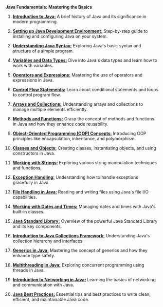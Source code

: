 **Java Fundamentals: Mastering the Basics**

1. [**Introduction to Java:**](https://learn.blitzbudget.com/coding/backend/serverless/java/java-fundamentals/chapter-1-introduction-to-java-a-brief-history-and-its-significance-in-modern-programming) A brief history of Java and its significance in modern programming.

2. [**Setting up Java Development Environment:**](https://learn.blitzbudget.com/coding/backend/serverless/java/java-fundamentals/chapter-2-setting-up-java-development-environment-step-by-step-guide) Step-by-step guide to installing and configuring Java on your system.

3. [**Understanding Java Syntax:**](https://learn.blitzbudget.com/coding/backend/serverless/java/java-fundamentals/chapter-3-understanding-java-syntax-exploring-javas-basic-syntax-and-structure-of-a-simple-program) Exploring Java's basic syntax and structure of a simple program.

4. [**Variables and Data Types:**](https://learn.blitzbudget.com/coding/backend/serverless/java/java-fundamentals/chapter-4-variables-and-data-types-dive-into-javas-data-types-and-learn-how-to-work-with-variables) Dive into Java's data types and learn how to work with variables.

5. [**Operators and Expressions:**](https://learn.blitzbudget.com/coding/backend/serverless/java/java-fundamentals/chapter-5-operators-and-expressions-mastering-the-use-of-operators-and-expressions-in-java) Mastering the use of operators and expressions in Java.

6. [**Control Flow Statements:**](https://learn.blitzbudget.com/coding/backend/serverless/java/java-fundamentals/chapter-6-control-flow-statements-learn-about-conditional-statements-and-loops-to-control-program-flow) Learn about conditional statements and loops to control program flow.

7. [**Arrays and Collections:**](https://learn.blitzbudget.com/coding/backend/serverless/java/java-fundamentals/chapter-7-arrays-and-collections-understanding-arrays-and-collections-to-manage-multiple-elements-efficiently) Understanding arrays and collections to manage multiple elements efficiently.

8. [**Methods and Functions:**](https://learn.blitzbudget.com/coding/backend/serverless/java/java-fundamentals/chapter-8-methods-and-functions-grasp-the-concept-of-methods-and-functions-in-java-and-how-they-enhance-code-reusability) Grasp the concept of methods and functions in Java and how they enhance code reusability.

9. [**Object-Oriented Programming (OOP) Concepts:**](https://learn.blitzbudget.com/coding/backend/serverless/java/java-fundamentals/chapter-9-object-oriented-programming-oop-concepts-introducing-oop-principles-like-encapsulation-inheritance-and-polymorphism) Introducing OOP principles like encapsulation, inheritance, and polymorphism.

10. [**Classes and Objects:**](https://learn.blitzbudget.com/coding/backend/serverless/java/java-fundamentals/chapter-10-classes-and-objects-creating-classes-instantiating-objects-and-using-constructors-in-java) Creating classes, instantiating objects, and using constructors in Java.

11. [**Working with Strings:**](https://learn.blitzbudget.com/coding/backend/serverless/java/java-fundamentals/chapter-11-working-with-strings-exploring-various-string-manipulation-techniques-and-functions-in-java) Exploring various string manipulation techniques and functions.

12. [**Exception Handling:**](https://learn.blitzbudget.com/coding/backend/serverless/java/java-fundamentals/chapter-twelve-exception-handling-understanding-how-to-handle-exceptions-gracefully-in-java) Understanding how to handle exceptions gracefully in Java.

13. [**File Handling in Java:**](https://learn.blitzbudget.com/coding/backend/serverless/java/java-fundamentals/chapter-13-file-handling-in-java-reading-and-writing-files-using-javas-file-io-capabilities) Reading and writing files using Java's file I/O capabilities.

14. [**Working with Dates and Times:**](https://learn.blitzbudget.com/coding/backend/serverless/java/java-fundamentals/chapter-14-working-with-dates-and-times-managing-dates-and-times-with-javas-built-in-classes) Managing dates and times with Java's built-in classes.

15. [**Java Standard Library:**](https://learn.blitzbudget.com/coding/backend/serverless/java/java-fundamentals/chapter-15-java-standard-library-overview-of-the-powerful-java-standard-library-and-its-key-components) Overview of the powerful Java Standard Library and its key components.

16. [**Introduction to Java Collections Framework:**](https://learn.blitzbudget.com/coding/backend/serverless/java/java-fundamentals/chapter-16-introduction-to-java-collections-framework-understanding-javas-collection-hierarchy-and-interfaces) Understanding Java's collection hierarchy and interfaces.

17. [**Generics in Java:**](https://learn.blitzbudget.com/coding/backend/serverless/java/java-fundamentals/chapter-17-generics-in-java-mastering-the-concept-of-generics-and-how-they-enhance-type-safety) Mastering the concept of generics and how they enhance type safety.

18. [**Multithreading in Java:**](https://learn.blitzbudget.com/coding/backend/serverless/java/java-fundamentals/chapter-18-multithreading-in-java-exploring-concurrent-programming-using-threads-in-java) Exploring concurrent programming using threads in Java.

19. [**Introduction to Networking in Java:**](https://learn.blitzbudget.com/coding/backend/serverless/java/java-fundamentals/chapter-19-introduction-to-networking-in-java-learning-the-basics-of-networking-and-communication-with-java) Learning the basics of networking and communication with Java.

20. [**Java Best Practices:**](https://learn.blitzbudget.com/coding/backend/serverless/java/java-fundamentals/chapter-20-java-best-practices-essential-tips-for-clean-efficient-and-maintainable-java-code) Essential tips and best practices to write clean, efficient, and maintainable Java code.